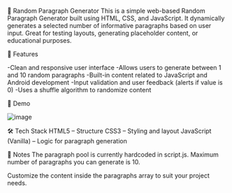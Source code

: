 📝 Random Paragraph Generator
This is a simple web-based Random Paragraph Generator built using HTML, CSS, and JavaScript. It dynamically generates a selected number of informative paragraphs based on user input. Great for testing layouts, generating placeholder content, or educational purposes.

🚀 Features

-Clean and responsive user interface
-Allows users to generate between 1 and 10 random paragraphs
-Built-in content related to JavaScript and Android development
-Input validation and user feedback (alerts if value is 0)
-Uses a shuffle algorithm to randomize content

📸 Demo

![image](https://github.com/user-attachments/assets/e181dac9-8f88-4526-8dcb-a8cf16a2308a)



🛠️ Tech Stack
HTML5 – Structure
CSS3 – Styling and layout
JavaScript (Vanilla) – Logic for paragraph generation


📌 Notes
The paragraph pool is currently hardcoded in script.js.
Maximum number of paragraphs you can generate is 10.

Customize the content inside the paragraphs array to suit your project needs.
